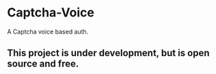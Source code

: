 # Captcha-Voice

A Captcha voice based auth.

## This project is under development, but is open source and free.
